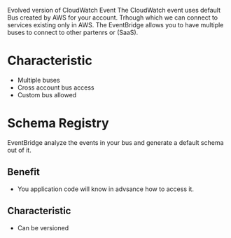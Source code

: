 Evolved version of CloudWatch Event
The CloudWatch event uses default Bus created by AWS for your account. Trhough which we can connect to services existing only in AWS.
The EventBridge allows you to have multiple buses to connect to other partenrs or (SaaS).

# Characteristic
- Multiple buses
- Cross account bus access
- Custom bus allowed

# Schema Registry
EventBridge analyze the events in your bus and generate a default schema out of it.
## Benefit
- You application code will know in advsance how to access it.
## Characteristic
- Can be versioned
